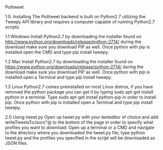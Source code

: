 Politweet

1.0. Installing
The Politweet backend is built on Python2.7 utilizing the Tweepy API library and requires a computer capable of running Python2.7 scripts.

1.1 Windows
Install Python2.7 by downloading the installer found on http://www.python.org/downloads/release/python-2714/ during the download make sure you download PIP as well. Once python with pip is installed open the CMD and type pip install tweepy.

1.2 Mac
Install Python2.7 by downloading the installer found on https://www.python.org/downloads/release/python-2714/ during the download make sure you download PIP as well. Once python with pip is installed open a Terminal and type pip install tweepy.

1.3 Linux
Python2.7 comes preinstalled on most Linux distros, if you have removed the python package you can get it by typing sudo apt-get install python in a terminal. Type sudo apt-get install python-pip in order to install pip. Once python with pip is installed open a Terminal and type pip install tweepy.

2.0 Using tweet.py
Open up tweet.py with your texteditor of choice and add writeTweetsToJson(“@<Twitter Profile here> to the bottom of the page in order to specify what profiles you want to download. Open up a terminal or a CMD and navigate to the directory where you downloaded the tweet.py file, type python tweet.py and the profiles you specified in the script will be downloaded as JSON files.
